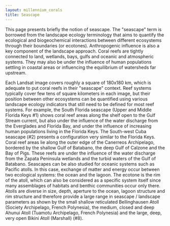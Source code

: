 ```yaml
---
layout: millennium_corals
title: Seascape
---
```



This page presents briefly the notion of seascape. The "seascape" term is borrowed from the landscape ecology terminology that aims to quantify the ecological and biogeochemical interactions between different ecosystems through their boundaries (or ecotones). Anthropogenic influence is also a key component of the landscape approach. Coral reefs are tightly connected to land, wetlands, bays, gulfs and oceanic and atmospheric systems. They may also be under the influence of human populations settling in coastal areas or influencing the equilibrium of watersheds far upstream.

Each Landsat image covers roughly a square of 180x180 km, which is adequate to put coral reefs in their "seascape" context. Reef systems typically cover few tens of square kilometers in each image, but their position between other ecosystems can be quantified using various landscape ecology indicators that still need to be defined for most reef systems. For example, the South Florida seascape (Upper and Middle Florida Keys #1) shows coral reef areas along the shelf open to the Gulf Stream current, but also under the influence of the water discharge from the Everglades and Florida Bay, and under the influence of increasing human populations living in the Florida Keys. The South-west Cuba seascape (#2) presents a configuration very similar to the Florida Keys. Coral reef areas lie along the outer edge of the Canerreos Archipelago, bordered by the shallow Gulf of Batabano, the deep Gulf of Calzone and the Bay of Pigs. These reefs are under the influence of the water discharge from the Zapata Peninsula wetlands and the turbid waters of the Gulf of Batabano. Seascapes can be also studied for oceanic systems such as Pacific atolls. In this case, exchange of matter and energy occur between two ecological systems: the ocean and the lagoon. The ecotone is the rim of the atoll, which can also be considered as a specific system itself since many assemblages of habitats and benthic communities occur only there. Atolls are diverse in size, depth, aperture to the ocean, lagoon structure and rim structure and therefore provide a large range in seascape / landscape parameters as shown by the small shallow reticulated Bellinghausen Atoll (Society Archipelago, French Polynesia), the medium, closed and deep Ahunui Atoll (Tuamotu Archipelago, French Polynesia) and the large, deep, very open Bikini Atoll (Marshall) (#8).
